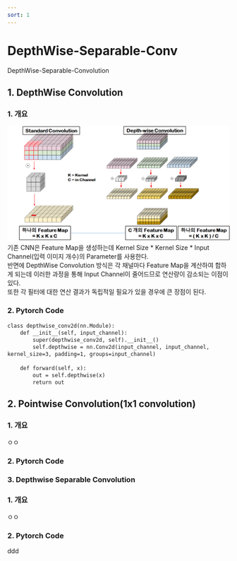 ```yaml
---
sort: 1
---
```


# DepthWise-Separable-Conv  
DepthWise-Separable-Convolution  

## 1. DepthWise Convolution  
### 1. 개요  
![DepthWise-Convolution 연산](../../static/DepthWise-Separable-Conv/DepthWise-Conv.png)  
기존 CNN은 Feature Map을 생성하는데 Kernel Size * Kernel Size * Input Channel(입력 이미지 개수)의 Parameter를 사용한다.  
반면에 DepthWise Convolution 방식은 각 채널마다 Feature Map을 계산하여 합하게 되는데 이러한 과정을 통해 Input Channel이 줄어드므로 연산량이 감소되는 이점이 있다.  
또한 각 필터에 대한 연산 결과가 독립적일 필요가 있을 경우에 큰 장점이 된다.  

### 2. Pytorch Code  
```{.python}
class depthwise_conv2d(nn.Module):
    def __init__(self, input_channel):
        super(depthwise_conv2d, self).__init__()
        self.depthwise = nn.Conv2d(input_channel, input_channel, kernel_size=3, padding=1, groups=input_channel)

    def forward(self, x):
        out = self.depthwise(x)
        return out
```  

## 2. Pointwise Convolution(1x1 convolution)  
### 1. 개요  
ㅇㅇ

### 2. Pytorch Code  

### 3. Depthwise Separable Convolution  
### 1. 개요  
ㅇㅇ

### 2. Pytorch Code  
ddd